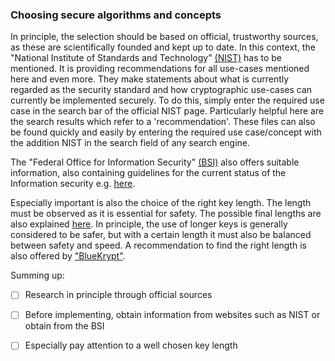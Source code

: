 ### Choosing secure algorithms and concepts
In principle, the selection should be based on official, trustworthy sources, as these are scientifically founded and kept up to date. In this context, the "National Institute of Standards and Technology" [(NIST)](https://www.nist.gov/) has to be mentioned. It is providing recommendations for all use-cases mentioned here and even more. They make statements about what is currently regarded as the security standard and how cryptographic use-cases can currently be implemented securely. To do this, simply enter the required use case in the search bar of the official NIST page. Particularly helpful here are the search results which refer to a 'recommendation'. These files can also be found quickly and easily by entering the required use case/concept with the addition NIST in the search field of any search engine. 

The "Federal Office for Information Security" [(BSI)](https://www.bsi.bund.de/DE/Home/home_node.html) also offers suitable information, also containing guidelines for the current status of the Information security e.g. [here](https://www.bsi.bund.de/SharedDocs/Downloads/EN/BSI/Publications/TechGuidelines/TG02102/BSI-TR-02102-1.pdf?__blob=publicationFile&v=7).

Especially important is also the choice of the right key length. The length must be observed as it is essential for safety. The possible final lengths are also explained [here](https://nvlpubs.nist.gov/nistpubs/SpecialPublications/NIST.SP.800-57pt1r4.pdf). In principle, the use of longer keys is generally considered to be safer, but with a certain length it must also be balanced between safety and speed. A recommendation to find the right length is also offered by ["BlueKrypt"](https://www.keylength.com/en/compare/). 

Summing up:
- [ ] Research in principle through official sources
- [ ] Before implementing, obtain information from websites such as NIST or obtain from the BSI
- [ ] Especially pay attention to a well chosen key length 



